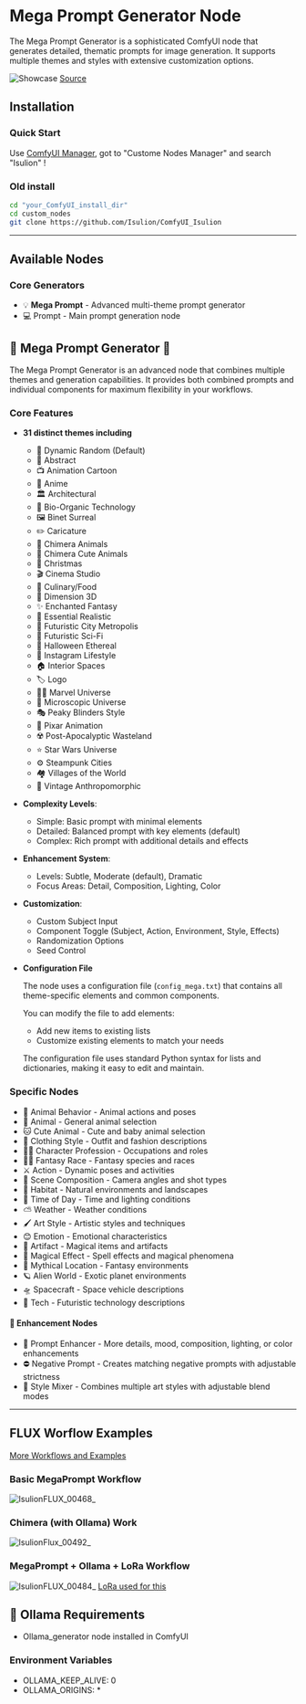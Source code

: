 # Mega Prompt Generator Node

The Mega Prompt Generator is a sophisticated ComfyUI node that generates detailed, thematic prompts for image generation. It supports multiple themes and styles with extensive customization options.

![Showcase](https://github.com/user-attachments/assets/56d69f0a-d840-42de-93ef-5378293263ee)
[Source](https://civitai.com/user/Isulion/images?sort=Newest)

## Installation

### Quick Start

Use [ComfyUI Manager](https://github.com/ltdrdata/ComfyUI-Manager), got to "Custome Nodes Manager" and search  "Isulion" !

### Old install

```bash
cd "your_ComfyUI_install_dir"
cd custom_nodes
git clone https://github.com/Isulion/ComfyUI_Isulion
```

--------------

## Available Nodes

### Core Generators

- 💡 **Mega Prompt** - Advanced multi-theme prompt generator
- 💻 Prompt - Main prompt generation node

## 🎯 Mega Prompt Generator 🎯

The Mega Prompt Generator is an advanced node that combines multiple themes and generation capabilities. It provides both combined prompts and individual components for maximum flexibility in your workflows.

### Core Features

- **31 distinct themes including**
  - 🎲 Dynamic Random (Default)
  - 🎨 Abstract
  - 📺 Animation Cartoon
  - 🎌 Anime
  - 🏛️ Architectural
  - 🧬 Bio-Organic Technology
  - 🖼️ Binet Surreal
  - ✏️ Caricature
  - 🦄 Chimera Animals
  - 🐰 Chimera Cute Animals
  - 🎅 Christmas
  - 🎬 Cinema Studio
  - 🍳 Culinary/Food
  - 💠 Dimension 3D
  - ✨ Enchanted Fantasy
  - 📸 Essential Realistic
  - 🌆 Futuristic City Metropolis
  - 🚀 Futuristic Sci-Fi
  - 👻 Halloween Ethereal
  - 📱 Instagram Lifestyle
  - 🏠 Interior Spaces
  - 🏷️ Logo
  - 🦸‍♂️ Marvel Universe
  - 🔬 Microscopic Universe
  - 🎭 Peaky Blinders Style
  - 💫 Pixar Animation
  - ☢️ Post-Apocalyptic Wasteland
  - ⭐ Star Wars Universe
  - ⚙️ Steampunk Cities
  - 🏘️ Villages of the World
  - 🎩 Vintage Anthropomorphic

- **Complexity Levels**:
  - Simple: Basic prompt with minimal elements
  - Detailed: Balanced prompt with key elements (default)
  - Complex: Rich prompt with additional details and effects

- **Enhancement System**:
  - Levels: Subtle, Moderate (default), Dramatic
  - Focus Areas: Detail, Composition, Lighting, Color

- **Customization**:
  - Custom Subject Input
  - Component Toggle (Subject, Action, Environment, Style, Effects)
  - Randomization Options
  - Seed Control

- **Configuration File**

  The node uses a configuration file (`config_mega.txt`) that contains all theme-specific elements and common components.

  You can modify the file to add elements:
  - Add new items to existing lists
  - Customize existing elements to match your needs

  The configuration file uses standard Python syntax for lists and dictionaries, making it easy to edit and maintain.

### Specific Nodes

- 🦊 Animal Behavior - Animal actions and poses
- 🦁 Animal - General animal selection
- 🐱 Cute Animal - Cute and baby animal selection
- 👔 Clothing Style - Outfit and fashion descriptions
- 👨‍🍳 Character Profession - Occupations and roles
- 🧝‍♂️ Fantasy Race - Fantasy species and races
- ⚔️ Action - Dynamic poses and activities
- 🎥 Scene Composition - Camera angles and shot types
- 🌲 Habitat - Natural environments and landscapes
- 🌅 Time of Day - Time and lighting conditions
- ⛅ Weather - Weather conditions
- 🖌️ Art Style - Artistic styles and techniques
- 😊 Emotion - Emotional characteristics
- 🏰 Artifact - Magical items and artifacts
- 🌟 Magical Effect - Spell effects and magical phenomena
- 🏰 Mythical Location - Fantasy environments
- 🪐 Alien World - Exotic planet environments
- 🛸 Spacecraft - Space vehicle descriptions
- 🤖 Tech - Futuristic technology descriptions

#### 🔧 Enhancement Nodes

- 📝 Prompt Enhancer - More details, mood, composition, lighting, or color enhancements
- ⛔ Negative Prompt - Creates matching negative prompts with adjustable strictness
- 🎨 Style Mixer - Combines multiple art styles with adjustable blend modes

--------------

## FLUX Worflow Examples

[More Workflows and Examples](https://civitai.com/articles/8673/discover-the-mega-prompt-generator-for-comfyui)

### Basic MegaPrompt Workflow

![IsulionFLUX_00468_](https://github.com/user-attachments/assets/91e7db26-9315-45d3-8461-83f0bba457b1)

### Chimera (with Ollama) Work

![IsulionFlux_00492_](https://github.com/user-attachments/assets/0e097a70-3821-4440-94d9-589703ab7ad1)

### MegaPrompt + Ollama + LoRa Workflow

![IsulionFLUX_00484_](https://github.com/user-attachments/assets/6cbc3ea8-650b-44b3-9a59-a3476a7e513c)
[LoRa used for this](https://civitai.com/models/673513/will-smith-flux-dev-lora)

## 🦙 Ollama Requirements

- Ollama_generator node installed in ComfyUI

### Environment Variables

- OLLAMA_KEEP_ALIVE: 0
- OLLAMA_ORIGINS: *

